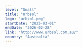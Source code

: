 ```yaml
---
level: "Small"
title: "Urbsol"
logo: "urbsol.png"
startDate: "2025-03-01"
endDate: "2026-02-28"
link: "http://www.urbsol.com.au/"
country: "Australia"
---
```

